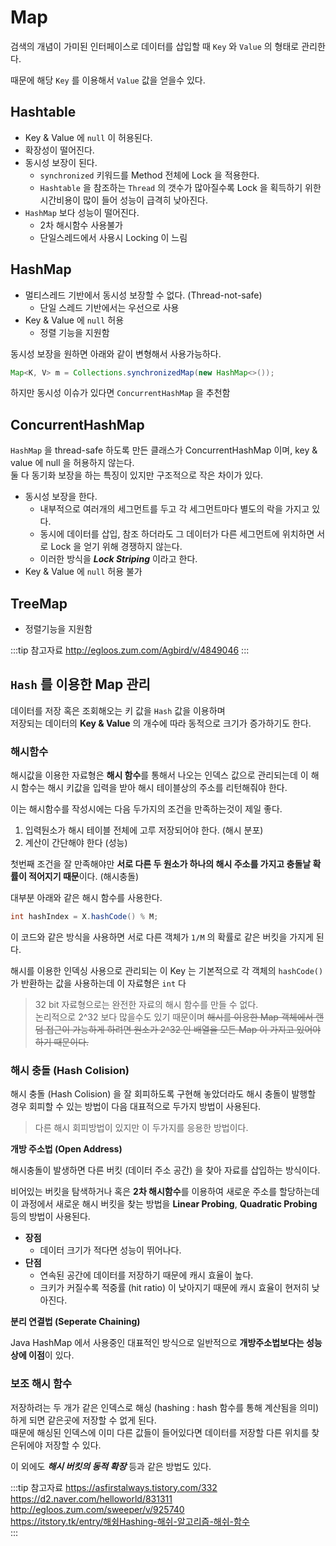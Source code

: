 # Map

검색의 개념이 가미된 인터페이스로 데이터를 삽입할 때 `Key` 와 `Value` 의 형태로 관리한다.

때문에 해당 `Key` 를 이용해서 `Value` 값을 얻을수 있다.

## Hashtable <Badge text="1.0"/>

* Key & Value 에 `null` 이 허용된다.
* 확장성이 떨어진다.
* 동시성 보장이 된다.
  * `synchronized` 키워드를 Method 전체에 Lock 을 적용한다.
  * `Hashtable` 을 참조하는 `Thread` 의 갯수가 많아질수록 Lock 을 획득하기 위한 시간비용이 많이 들어 성능이 급격히 낮아진다.
* `HashMap` 보다 성능이 떨어진다.
  * 2차 해시함수 사용불가
  * 단일스레드에서 사용시 Locking 이 느림

## HashMap <Badge text="1.2"/>

* 멀티스레드 기반에서 동시성 보장할 수 없다. (Thread-not-safe)
  * 단일 스레드 기반에서는 우선으로 사용
* Key & Value 에 `null` 허용
  * 정렬 기능을 지원함

동시성 보장을 원하면 아래와 같이 변형해서 사용가능하다.

```java
Map<K, V> m = Collections.synchronizedMap(new HashMap<>());
```

하지만 동시성 이슈가 있다면 `ConcurrentHashMap` 을 추천함

## ConcurrentHashMap <Badge text="1.5"/>

`HashMap` 을 thread-safe 하도록 만든 클래스가 ConcurrentHashMap 이며, key & value 에 null 을 허용하지 않는다.  
둘 다 동기화 보장을 하는 특징이 있지만 구조적으로 작은 차이가 있다.

* 동시성 보장을 한다.
  * 내부적으로 여러개의 세그먼트를 두고 각 세그먼트마다 별도의 락을 가지고 있다.
  * 동시에 데이터를 삽입, 참조 하더라도 그 데이터가 다른 세그먼트에 위치하면 서로 Lock 을 얻기 위해 경쟁하지 않는다.
  * 이러한 방식을 _**Lock Striping**_ 이라고 한다.
* Key & Value 에 `null` 허용 불가

## TreeMap <Badge text="1.2"/>

* 정렬기능을 지원함

:::tip 참고자료
<http://egloos.zum.com/Agbird/v/4849046>
:::

## `Hash` 를 이용한 Map 관리

데이터를 저장 혹은 조회해오는 키 값을 `Hash` 값을 이용하며  
저장되는 데이터의 **Key & Value** 의 개수에 따라 동적으로 크기가 증가하기도 한다.

### 해시함수

해시값을 이용한 자료형은 **해시 함수**를 통해서 나오는 인덱스 값으로 관리되는데 이 해시 함수는 해시 키값을 입력을 받아 해시 테이블상의 주소를 리턴해줘야 한다.

이는 해시함수를 작성시에는 다음 두가지의 조건을 만족하는것이 제일 좋다.

1. 입력둰소가 해시 테이블 전체에 고루 저장되어야 한다. (해시 분포)
2. 계산이 간단해야 한다 (성능)

첫번째 조건을 잘 만족해야만 **서로 다른 두 원소가 하나의 해시 주소를 가지고 충돌날 확률이 적어지기 때문**이다. (해시충돌)

대부분 아래와 같은 해시 함수를 사용한다.

```java
int hashIndex = X.hashCode() % M;
```

이 코드와 같은 방식을 사용하면 서로 다른 객체가 `1/M` 의 확률로 같은 버킷을 가지게 된다.

해시를 이용한 인덱싱 사용으로 관리되는 이 Key 는 기본적으로 각 객체의 `hashCode()` 가 반환하는 값을 사용하는데 이 자료형은 `int` 다

> 32 bit 자료형으로는 완전한 자료의 해시 함수를 만들 수 없다.  
> 논리적으로 2^32 보다 많을수도 있기 때문이며 ~~해시를 이용한 Map 객체에서 랜덤 접근이 가능하게 하려면 원소가 2^32 인 배열을 모든 Map 이 가지고 있어야 하기 때문이다.~~

### 해시 충돌 (Hash Colision)

해시 충돌 (Hash Colision) 을 잘 회피하도록 구현해 놓았더라도 해시 충돌이 발행할 경우 회피할 수 있는 방법이 다음 대표적으로 두가지 방법이 사용된다.

> 다른 해시 회피방법이 있지만 이 두가지를 응용한 방법이다.

**개방 주소법 (Open Address)**

해시충돌이 발생하면 다른 버킷 (데이터 주소 공간) 을 찾아 자료를 삽입하는 방식이다.

비어있는 버킷을 탐색하거나 혹은 **2차 해시함수**를 이용하여 새로운 주소를 할당하는데  
이 과정에서 새로운 해시 버킷을 찾는 방법을 **Linear Probing**, **Quadratic Probing** 등의 방법이 사용된다.

* **장점**
  * 데이터 크기가 적다면 성능이 뛰어나다.
* **단점**
  * 연속된 공간에 데이터를 저장하기 때문에 캐시 효율이 높다.
  * 크키가 커질수록 적중률 (hit ratio) 이 낮아지기 때문에 캐시 효율이 현저히 낮아진다.

**분리 연결법 (Seperate Chaining)**

Java HashMap 에서 사용중인 대표적인 방식으로 일반적으로 **개방주소법보다는 성능상에 이점**이 있다.

### 보조 해시 함수

저장하려는 두 개가 같은 인덱스로 해싱 (hashing : hash 함수를 통해 계산됨을 의미) 하게 되면 같은곳에 저장할 수 없게 된다.  
때문에 해싱된 인덱스에 이미 다른 값들이 들어있다면 데이터를 저장할 다른 위치를 찾은뒤에야 저장할 수 있다.

이 외에도 _**해시 버킷의 동적 확장**_ 등과 같은 방법도 있다.

:::tip 참고자료
<https://asfirstalways.tistory.com/332>  
<https://d2.naver.com/helloworld/831311>  
<http://egloos.zum.com/sweeper/v/925740>  
<https://itstory.tk/entry/해슁Hashing-해쉬-알고리즘-해쉬-함수>  
:::
